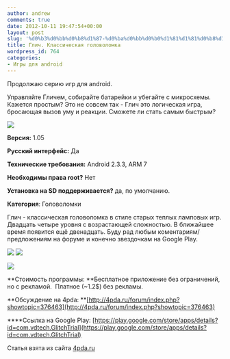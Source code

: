 ```yaml
---
author: andrew
comments: true
date: 2012-10-11 19:47:54+00:00
layout: post
slug: '%d0%b3%d0%bb%d0%b8%d1%87-%d0%ba%d0%bb%d0%b0%d1%81%d1%81%d0%b8%d1%87%d0%b5%d1%81%d0%ba%d0%b0%d1%8f-%d0%b3%d0%be%d0%bb%d0%be%d0%b2%d0%be%d0%bb%d0%be%d0%bc%d0%ba%d0%b0'
title: Глич. Классическая головоломка
wordpress_id: 764
categories:
- Игры для android
---
```


Продолжаю серию игр для android.





Управляйте Гличем, собирайте батарейки и убегайте с микросхемы. Кажется простым? Это не совсем так - Глич это логическая игра, бросающая вызов уму и реакции. Сможете ли стать самым быстрым?





![](http://s.4pda.ru/wp-content/uploads/2012/09/unnamed9-480x234.jpg)

<!-- more -->

**Версия:** 1.05





**Русский интерфейс:** Да





**Технические требования:** Android 2.3.3, ARM 7





**Необходимы права root?** Нет





**Установка на SD поддерживается?** да, по умолчанию.





**Категория**: Головоломки





Глич - классическая головоломка в стиле старых теплых ламповых игр. Двадцать четыре уровня с возрастающей сложностью. В ближайшее время появится ещё двенадцать. Буду рад любым коментариям/предложениям на форуме и конечно звездочкам на Google Play.





![](http://s.4pda.ru/wp-content/uploads/2012/09/unnamed-13-480x287.jpg) ![](http://s.4pda.ru/wp-content/uploads/2012/09/unnamed-31-480x287.jpg)





![](http://s.4pda.ru/wp-content/uploads/2012/09/unnamed-21-480x287.jpg)





**Стоимость программы: **Бесплатное приложение без ограничений, но с рекламой.  Платное (~1.2$) без рекламы.





**Обсуждение на 4pda: **[http://4pda.ru/forum/index.php?showtopic=376463](http://4pda.ru/forum/index.php?showtopic=376463)





****Ссылка на Google Play: [https://play.google.com/store/apps/details?id=com.vdtech.GlitchTrial](https://play.google.com/store/apps/details?id=com.vdtech.GlitchTrial)









Статья взята из сайта [4pda.ru](http://4pda.ru/2012/09/18/71728/)
